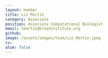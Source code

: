 ```yaml
---
layout: member
title: Liz Martin
category: Associate
position: Associate Computational Biologist
email: lmartin@broadinstitute.org
github: 
image: /assets/images/team/Liz_Martin.jpeg
cv:
alum: false
---
```


